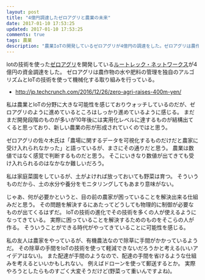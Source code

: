 ```yaml
---
layout: post
title: "4億円調達したゼロアグリと農業の未来"
date: 2017-01-10 17:53:25
updated: 2017-01-10 17:53:25
comments: true
tags: 農業
description: "農業IoTの開発しているゼロアグリが4億円の調達をした。ゼロアグリは農作物の水や肥料の管理をIoTの技術を使って機械化する取り組みを行っている。今まで経験や勘に頼っていた部分をアルゴリズムに落とし込むことで技術の継承を途絶えることなく行うのも取り組みの1つとのこと。"
---
```


Iotの技術を使った[ゼロアグリ](http://www.zero-agri.jp/)を開発している[ルートレック・ネットワークス](http://www.routrek.co.jp/)が4億円の資金調達をした。
ゼロアグリは農作物の水や肥料の管理を独自のアルゴリズムとIoTの技術を使って機械化する取り組みを行っている。

* http://jp.techcrunch.com/2016/12/26/zero-agri-raises-400m-yen/

私は農業とIoTの分野に大きな可能性を感じておりウォッチしているのだが、ゼロアグリのように進めているところはしっかり進めているように感じる。
まだまだ開発段階のものが多いが10年後には実用化レベルに達するものが結構出てくると思っており、新しい農業の形が形成されていくのではと思う。

ゼロアグリの佐々木氏は「農場に関するデータを可視化するものだけだと農家に受け入れられなかった」と語っているが、まさにその通りだと思う。
農業は数値ではなく感覚で判断するものだと思う。
そこにいきなり数値が出てきても受け入れられるのはなかなか難しいだろう。

私は家庭菜園をしているが、土がよければ放っておいても野菜は育つ。
そういうものだから、土の水分や養分をモニタリングしてもあまり意味がない。

じゃあ、何が必要かというと、目の前の農家が困っていることを解決出来る仕組みだと思う。
その問題を解決するにあたってどうしても物理的に制御が必要なものが出てくるはずだ。
IoTの技術の進化でその技術を多くの人が使えるようになってきている。
実際に困っていることを解決するためのものをそこらの人が作る。
そういうことができる時代がやってきていることに可能性を感じる。

私の友人は農家をやっているが、有機農法なので除草に手間がかかっているようだ。
その除草の手間をIoTの技術を使って軽減できないだろうかと考える(いいアイデアはない)。
また配達が手間のようなので、配達の手間を省けるような仕組みを考えるといいかもしれない。
例えばドローンを使って郵送するとか。
実際やろうとしたらものすごく大変そうだけど(野菜って重いんですよね)。
